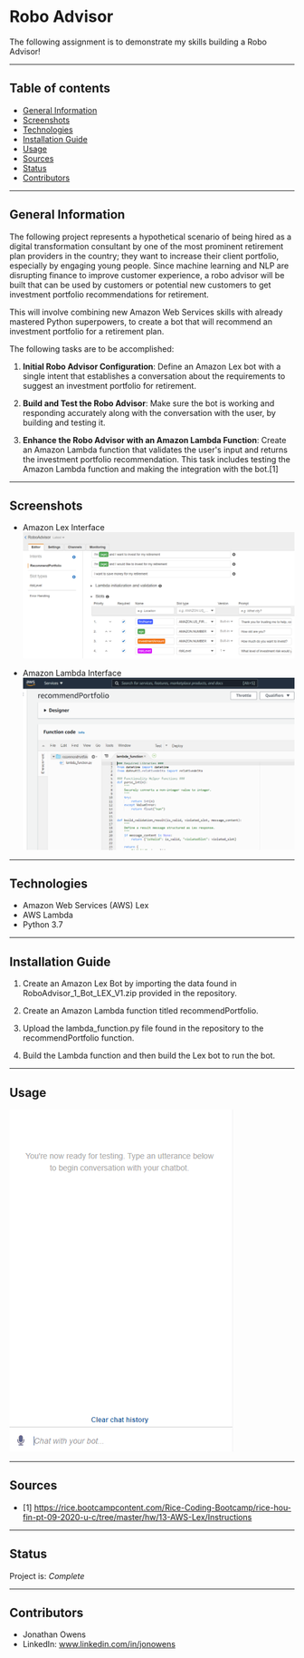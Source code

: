 # Robo Advisor
The following assignment is to demonstrate my skills building a Robo Advisor!

---

## Table of contents
* [General Information](#general-information)
* [Screenshots](#screenshots)
* [Technologies](#technologies)
* [Installation Guide](#installation-guide)
* [Usage](#usage)
* [Sources](#sources)
* [Status](#status)
* [Contributors](#contributors)

---

## General Information

The following project represents a hypothetical scenario of being hired as a digital transformation consultant by one of the most prominent retirement plan providers in the country; they want to increase their client portfolio, especially by engaging young people. Since machine learning and NLP are disrupting finance to improve customer experience, a robo advisor will be built that can be used by customers or potential new customers to get investment portfolio recommendations for retirement.

This will involve combining new Amazon Web Services skills with already mastered Python superpowers, to create a bot that will recommend an investment portfolio for a retirement plan.

The following tasks are to be accomplished:

1. **Initial Robo Advisor Configuration**: Define an Amazon Lex bot with a single intent that establishes a conversation about the requirements to suggest an investment portfolio for retirement.

2. **Build and Test the Robo Advisor**: Make sure the bot is working and responding accurately along with the conversation with the user, by building and testing it.

3. **Enhance the Robo Advisor with an Amazon Lambda Function**: Create an Amazon Lambda function that validates the user's input and returns the investment portfolio recommendation. This task includes testing the Amazon Lambda function and making the integration with the bot.[1]

---

## Screenshots

* Amazon Lex Interface
![Amazon Lex](./RoboAdvisor/images/amazon_lex.png)

* Amazon Lambda Interface
![Amazon Lambda](./RoboAdvisor/images/amazon_lambda.png)

---

## Technologies

* Amazon Web Services (AWS) Lex
* AWS Lambda
* Python 3.7

---

## Installation Guide

1. Create an Amazon Lex Bot by importing the data found in RoboAdvisor_1_Bot_LEX_V1.zip provided in the repository.

2. Create an Amazon Lambda function titled recommendPortfolio.

3. Upload the lambda_function.py file found in the repository to the recommendPortfolio function.

4. Build the Lambda function and then build the Lex bot to run the bot.

---

## Usage

![Financial RoboAdvisor](./RoboAdvisor/images/usage.gif)

---

## Sources

- [1] https://rice.bootcampcontent.com/Rice-Coding-Bootcamp/rice-hou-fin-pt-09-2020-u-c/tree/master/hw/13-AWS-Lex/Instructions

---

## Status

Project is: _Complete_

---

## Contributors

* Jonathan Owens
* LinkedIn: www.linkedin.com/in/jonowens
